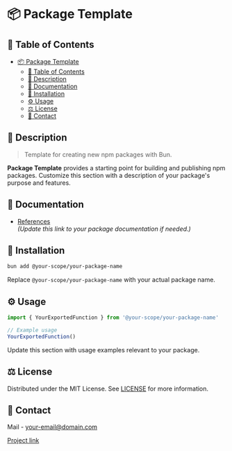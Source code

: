 # 📦 Package Template

## 📌 Table of Contents

- [📦 Package Template](#-package-template)
  - [📌 Table of Contents](#-table-of-contents)
  - [📝 Description](#-description)
  - [🌟 Documentation](#-documentation)
  - [🔧 Installation](#-installation)
  - [⚙️ Usage](#-usage)
  - [⚖️ License](#-license)
  - [📧 Contact](#-contact)

## 📝 Description

> Template for creating new npm packages with Bun.

**Package Template** provides a starting point for building and publishing npm packages. Customize this section with a description of your package's purpose and features.

## 🌟 Documentation

- [References](https://your-package-docs.com)  
  *(Update this link to your package documentation if needed.)*

## 🔧 Installation

```bash
bun add @your-scope/your-package-name
```
Replace `@your-scope/your-package-name` with your actual package name.

## ⚙️ Usage

```ts
import { YourExportedFunction } from '@your-scope/your-package-name'

// Example usage
YourExportedFunction()
```
Update this section with usage examples relevant to your package.

## ⚖️ License

Distributed under the MIT License. See [LICENSE](./LICENSE) for more information.

## 📧 Contact

Mail - [your-email@domain.com](mailto:your-email@domain.com)

[Project link](https://github.com/your-username/your-repo)

